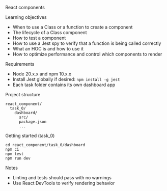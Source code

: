 React components

Learning objectives

- When to use a Class or a function to create a component
- The lifecycle of a Class component
- How to test a component
- How to use a Jest spy to verify that a function is being called correctly
- What an HOC is and how to use it
- How to optimize performance and control which components to render

Requirements

- Node 20.x.x and npm 10.x.x
- Install Jest globally if desired: `npm install -g jest`
- Each task folder contains its own dashboard app

Project structure

```
react_component/
  task_0/
    dashboard/
      src/
      package.json
      ...
```

Getting started (task_0)

```
cd react_component/task_0/dashboard
npm ci
npm test
npm run dev
```

Notes

- Linting and tests should pass with no warnings
- Use React DevTools to verify rendering behavior

